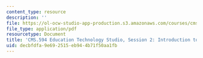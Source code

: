 ```yaml
---
content_type: resource
description: ''
file: https://ol-ocw-studio-app-production.s3.amazonaws.com/courses/cms-594-education-technology-studio-spring-2019/decbfdfa9e692515eb944b71f50aa1fb_MITCMS_594S19_ses2.pdf
file_type: application/pdf
resourcetype: Document
title: 'CMS.594 Education Technology Studio, Session 2: Introduction to Learning Analytics'
uid: decbfdfa-9e69-2515-eb94-4b71f50aa1fb
---
```

